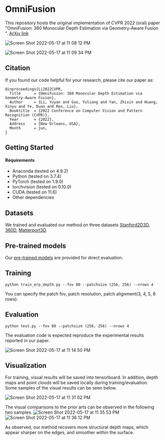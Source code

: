 # OmniFusion

This repository hosts the original implementation of CVPR 2022 (oral) paper "OmniFusion: 360 Monocular Depth Estimation via Geometry-Aware Fusion
". [ArXiv link](https://arxiv.org/abs/2203.00838)


![Screen Shot 2022-05-17 at 11 08 12 PM](https://user-images.githubusercontent.com/13290379/168969292-ac4b09f1-23ff-4ea2-86c9-9378cf0f2833.png)

![Screen Shot 2022-05-17 at 11 09 34 PM](https://user-images.githubusercontent.com/13290379/168969309-60e38f9b-7881-4e8d-89f8-7994dca624d4.png)


## Citation
If you found our code helpful for your research, please cite our paper as:

```
@inproceedings{Li2022CVPR,
  Title      = {OmniFusion: 360 Monocular Depth Estimation via Geometry-Aware Fusion},
  Author     = {Li, Yuyan and Guo, Yuliang and Yan, Zhixin and Huang, Xinyu and Ye, Duan and Ren, Liu},
  Booktitle  = {2022 Conference on Computer Vision and Pattern Recognition (CVPR)},
  Year       = {2022},
  Address    = {New Orleans, USA},
  Month      = jun,
}
```

## Getting Started
#### Requirements
- Anaconda (tested on 4.9.2)
- Python (tested on 3.7.4)
- PyTorch (tested on 1.9.0)
- torchvision (tested on 0.10.0)
- CUDA (tested on 11.6)
- Other dependencies

## Datasets
We trained and evaluated our method on three datasets [Stanford2D3D](http://buildingparser.stanford.edu/dataset.html), 
[360D](https://vcl3d.github.io/3D60/), [Matterport3D](https://niessner.github.io/Matterport/).

## Pre-trained models

Our [pre-trained models](https://drive.google.com/drive/folders/1b6mZJhF3j914AZ6TOGXrqgtGcHzHUAOc?usp=sharing) are provided for direct evaluation.

##  Training
```
python train_erp_depth.py --fov 80 --patchsize (256, 256) --nrows 4
```
You can specify the patch fov, patch resolution, patch alignment(3, 4, 5, 6 rows).

## Evaluation
```
python test.py --fov 80 --patchsize (256, 256) --nrows 4
```
The evaluation code is expected reproduce the experimental results reported in our paper.

![Screen Shot 2022-05-17 at 11 14 50 PM](https://user-images.githubusercontent.com/13290379/168969991-afd0d9c5-cd18-4dda-8eaa-5ff597a6cbc2.png)


## Visualization
For training, visual results will be saved into tensorboard. In addition, depth maps and point clouds will be saved locally during training/evaluation. Some samples of the visual results can be seen below.

![Screen Shot 2022-05-17 at 11 31 02 PM](https://user-images.githubusercontent.com/13290379/168973637-ab76eeaf-dc5c-4c43-8037-ae80aedb3462.png)

The visual comparisons to the prior arts can be observed in the following two samples.
![Screen Shot 2022-05-17 at 11 35 53 PM](https://user-images.githubusercontent.com/13290379/168973804-247e3c02-94ca-4755-97fc-874a09c636d7.png)
![Screen Shot 2022-05-17 at 11 36 12 PM](https://user-images.githubusercontent.com/13290379/168973828-a40ac589-9e05-4903-8723-f81fdd7de30c.png)

As observed, our method recovers more structural depth maps, which appear sharper on the edges, and smoother within the surface.


